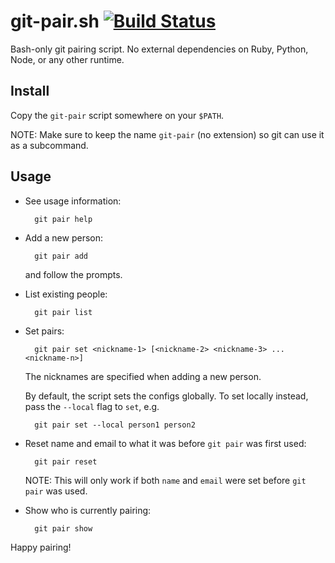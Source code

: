 # git-pair.sh [![Build Status](https://travis-ci.org/spinningarrow/git-pair.sh.svg?branch=master)](https://travis-ci.org/spinningarrow/git-pair.sh)

Bash-only git pairing script. No external dependencies on Ruby, Python, Node, or any other runtime.

## Install

Copy the `git-pair` script somewhere on your `$PATH`.

NOTE: Make sure to keep the name `git-pair` (no extension) so git can use it as a subcommand.

## Usage

- See usage information:

        git pair help

- Add a new person:

        git pair add
    
  and follow the prompts.

- List existing people:

        git pair list
    
- Set pairs:

        git pair set <nickname-1> [<nickname-2> <nickname-3> ... <nickname-n>]
    
  The nicknames are specified when adding a new person.

  By default, the script sets the configs globally. To set locally instead, pass the `--local` flag to `set`, e.g.

        git pair set --local person1 person2
        
- Reset name and email to what it was before `git pair` was first used:

        git pair reset
  
  NOTE: This will only work if both `name` and `email` were set before `git pair` was used.
  
- Show who is currently pairing:

        git pair show
        
Happy pairing!
